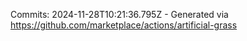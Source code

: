 Commits: 2024-11-28T10:21:36.795Z - Generated via https://github.com/marketplace/actions/artificial-grass
<br>
